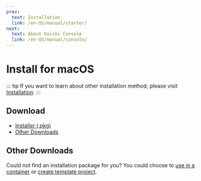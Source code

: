 ```yaml
---
prev:
  text: Installation
  link: /en-US/manual/starter/
next:
  text: About Koishi Console
  link: /en-US/manual/console/
---
```


# Install for macOS

::: tip
If you want to learn about other installation method, please visit [Installation](./index.md).
:::

## Download

- [Installer (.pkg)](https://k.ilharp.cc/osx.pkg)
- [Other Downloads](https://github.com/koishijs/koishi-desktop/releases)

## Other Downloads

Could not find an installation package for you? You could choose to [use in a container](./docker.md) or [create template project](./boilerplate.md).

